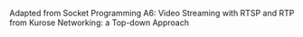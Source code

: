 Adapted from Socket Programming A6: Video Streaming with RTSP and RTP from Kurose Networking: a Top-down Approach
